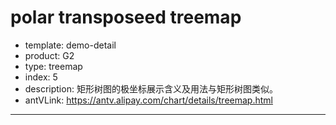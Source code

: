 # polar transposeed treemap

- template: demo-detail
- product: G2
- type: treemap
- index: 5
- description: 矩形树图的极坐标展示含义及用法与矩形树图类似。
- antVLink: https://antv.alipay.com/chart/details/treemap.html

----

<script>

$.getJSON('../../static/data/mobile.json',function (data) {
  // 因为只有第一层的手机数据存在品牌（brand）字段，所以，将所有手机型号，增加brand字段
  function processData (data) {
    for(var i = 0; i < data.length ; i++) {
      var node = data[i];
      if (node.children) {
        for (var j = 0; j < node.children.length; j++) {
          node.children[j].brand = node.brand;
        }
      }
    }
  }

  processData(data);

  var Stat = G2.Stat;
  var chart = new G2.Chart({
    id: 'c1',
    width: 1000,
    height: 500
  });
  chart.source(data);
  chart.coord('polar',{inner: 0.2}).transpose();
  chart.tooltip({
    map: {
      title: 'brand',
      name: 'name',
      value: 'value'
    }
  });

  chart.axis(false);
  chart.legend(false);
  // 需要将显示tooltip的字段加到语法中，否则无法取到对应的字段例如 name
  chart.polygon().position(Stat.treemap.sliceDice('children*value*name')).color('brand')
    .label('brand*..level*value',function(name, level, value){
      if (level === 0 && value > 5) { // 只有第一层的，同时占比超过 0.2
        return name;
      }
    }, {
      offset: 0,
      label:{
        'fontSize': 12, 
        'fontWeight': 'bold'
      }
    }).style({
      stroke: '#fff',
      lineWidth: 1
    });
  chart.render();
});
</script>

